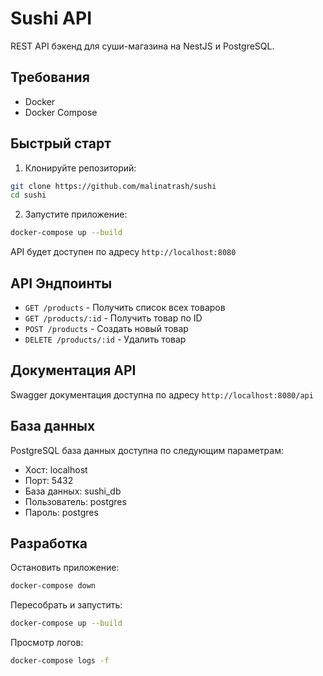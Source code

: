 # Sushi API

REST API бэкенд для суши-магазина на NestJS и PostgreSQL.

## Требования

- Docker
- Docker Compose

## Быстрый старт

1. Клонируйте репозиторий:
```bash
git clone https://github.com/malinatrash/sushi
cd sushi
```

2. Запустите приложение:
```bash
docker-compose up --build
```

API будет доступен по адресу `http://localhost:8080`

## API Эндпоинты

- `GET /products` - Получить список всех товаров
- `GET /products/:id` - Получить товар по ID
- `POST /products` - Создать новый товар
- `DELETE /products/:id` - Удалить товар

## Документация API

Swagger документация доступна по адресу `http://localhost:8080/api`

## База данных

PostgreSQL база данных доступна по следующим параметрам:
- Хост: localhost
- Порт: 5432
- База данных: sushi_db
- Пользователь: postgres
- Пароль: postgres

## Разработка

Остановить приложение:
```bash
docker-compose down
```

Пересобрать и запустить:
```bash
docker-compose up --build
```

Просмотр логов:
```bash
docker-compose logs -f
```

